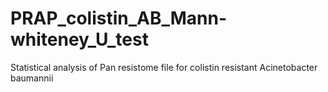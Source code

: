 # PRAP_colistin_AB_Mann-whiteney_U_test
Statistical analysis of Pan resistome file for colistin resistant Acinetobacter baumannii
